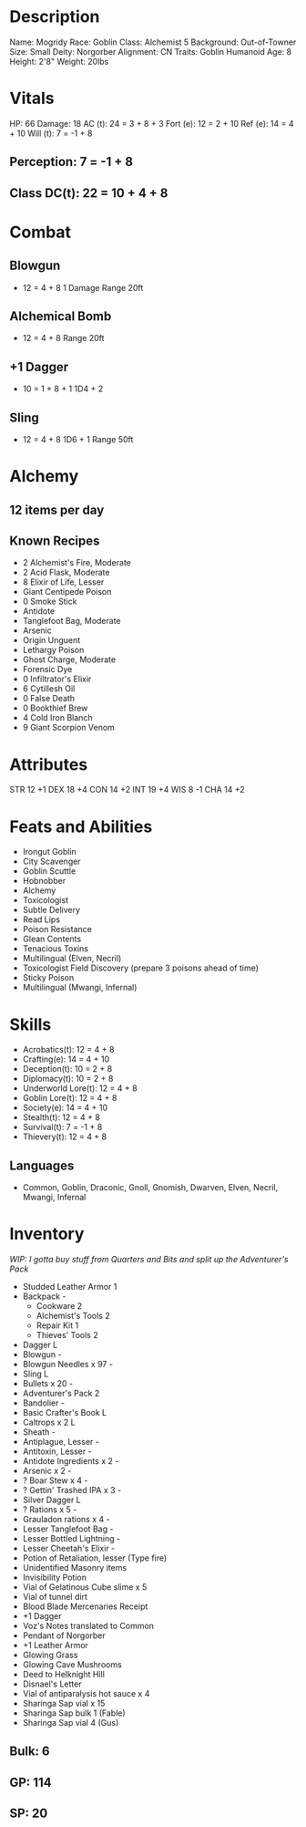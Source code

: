 <!-- markdownlint-disable MD004 -->
<!-- markdownlint-disable MD024 -->
<!-- markdownlint-disable MD025 -->
<!-- markdownlint-disable MD030 -->
<!-- markdownlint-disable MD036 -->

# Description

 Name:       Mogridy
 Race:       Goblin
 Class:      Alchemist 5
 Background: Out-of-Towner
 Size:       Small
 Deity:      Norgorber
 Alignment:  CN
 Traits:     Goblin Humanoid
 Age:        8
 Height:     2'8"
 Weight:     20lbs

# Vitals

 HP:       66
 Damage:   18
 AC (t):   24 = 3 + 8 + 3
 Fort (e): 12 =  2 + 10
 Ref (e):  14 =  4 + 10
 Will (t): 7 = -1 + 8

## Perception: 7 = -1 + 8

## Class DC(t): 22 = 10 + 4 + 8

# Combat

## Blowgun

+ 12 = 4 + 8
 1 Damage
 Range 20ft

## Alchemical Bomb

+ 12 = 4 + 8
 Range 20ft

## +1 Dagger

+ 10 = 1 + 8 + 1
 1D4 + 2

## Sling

+ 12 = 4 + 8
 1D6 + 1
 Range 50ft

# Alchemy

## 12 items per day

## Known Recipes

- 2 Alchemist's Fire, Moderate
- 2 Acid Flask, Moderate
- 8 Elixir of Life, Lesser
-   Giant Centipede Poison
- 0 Smoke Stick
-   Antidote
-   Tanglefoot Bag, Moderate
-   Arsenic
-   Origin Unguent
-   Lethargy Poison
-   Ghost Charge, Moderate
-   Forensic Dye
- 0 Infiltrator's Elixir
- 6 Cytillesh Oil
- 0 False Death
- 0 Bookthief Brew
- 4 Cold Iron Blanch
- 9 Giant Scorpion Venom

# Attributes

STR 12 +1
DEX 18 +4
CON 14 +2
INT 19 +4
WIS 8  -1
CHA 14 +2

# Feats and Abilities

- Irongut Goblin
- City Scavenger
- Goblin Scuttle
- Hobnobber
- Alchemy
- Toxicologist
- Subtle Delivery
- Read Lips
- Poison Resistance
- Glean Contents
- Tenacious Toxins
- Multilingual (Elven, Necril)
- Toxicologist Field Discovery (prepare 3 poisons ahead of time)
- Sticky Poison
- Multilingual (Mwangi, Infernal)

# Skills

- Acrobatics(t):      12 =  4 + 8
- Crafting(e):        14 =  4 + 10
- Deception(t):       10 =  2 + 8
- Diplomacy(t):       10 =  2 + 8
- Underworld Lore(t): 12 =  4 + 8
- Goblin Lore(t):     12 =  4 + 8
- Society(e):         14 =  4 + 10
- Stealth(t):         12 =  4 + 8
- Survival(t):        7 = -1 + 8
- Thievery(t):        12 =  4 + 8

## Languages

- Common, Goblin, Draconic, Gnoll, Gnomish, Dwarven, Elven, Necril, Mwangi, Infernal

# Inventory

*WIP: I gotta buy stuff from Quarters and Bits and split up the Adventurer's Pack*

- Studded Leather Armor     1
- Backpack                  -
  - Cookware                2
  - Alchemist's Tools       2
  - Repair Kit              1
  - Thieves' Tools          2
- Dagger                    L
- Blowgun                   -
- Blowgun Needles x 97      -
- Sling                     L
- Bullets x 20              -
- Adventurer's Pack         2
- Bandolier                 -
- Basic Crafter's Book      L
- Caltrops x 2              L
- Sheath                    -
- Antiplague, Lesser        -
- Antitoxin, Lesser         -
- Antidote Ingredients x 2  -
- Arsenic x 2               -
- ? Boar Stew x 4           -
- ? Gettin' Trashed IPA x 3 -
- Silver Dagger             L
- ? Rations x 5             -
- Grauladon rations x 4     -
- Lesser Tanglefoot Bag     -
- Lesser Bottled Lightning  -
- Lesser Cheetah's Elixir   -
- Potion of Retaliation, lesser (Type fire)
- Unidentified Masonry items
- Invisibility Potion
- Vial of Gelatinous Cube slime x 5
- Vial of tunnel dirt
- Blood Blade Mercenaries Receipt
- +1 Dagger
- Voz's Notes translated to Common
- Pendant of Norgorber
- +1 Leather Armor
- Glowing Grass
- Glowing Cave Mushrooms
- Deed to Helknight Hill
- Disnael's Letter
- Vial of antiparalysis hot sauce x 4
- Sharinga Sap vial x 15
- Sharinga Sap bulk 1 (Fable)
- Sharinga Sap vial 4 (Gus)

## Bulk: 6

## GP: 114

## SP: 20
